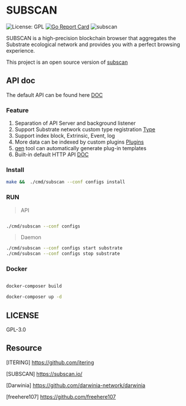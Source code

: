 # SUBSCAN

![License: GPL](https://img.shields.io/badge/license-GPL-blue.svg)
[![Go Report Card](https://goreportcard.com/badge/github.com/itering/subscan)](https://goreportcard.com/report/github.com/itering/subscan)
![subscan](https://github.com/itering/subscan/workflows/subscan/badge.svg)


SUBSCAN is a high-precision blockchain browser that aggregates the Substrate ecological network and provides you with a perfect browsing experience.

This project is an open source version of [subscan](https://subscan.io)


## API doc

The default API can be found here [DOC](/docs/index.md)


### Feature

1. Separation of API Server and background listener
2. Support Substrate network custom type registration [Type](/custom_type.md)
3. Support index block, Extrinsic, Event, log
4. More data can be indexed by custom plugins [Plugins](/plugins)
5. [gen](/tools/gen-plugin) tool can automatically generate plug-in templates
6. Built-in default HTTP API [DOC](/docs/index.md)

### Install

```bash
make &&  ./cmd/subscan --conf configs install
```

### RUN

> API 

```bash

./cmd/subscan --conf configs

```

> Daemon

```bash
./cmd/subscan --conf configs start substrate
./cmd/subscan --conf configs stop substrate
```


### Docker

```bash

docker-composer build

docker-composer up -d

```

## LICENSE

GPL-3.0


## Resource
 
[ITERING] https://github.com/itering

[SUBSCAN] https://subscan.io/

[Darwinia] https://github.com/darwinia-network/darwinia

[freehere107] https://github.com/freehere107